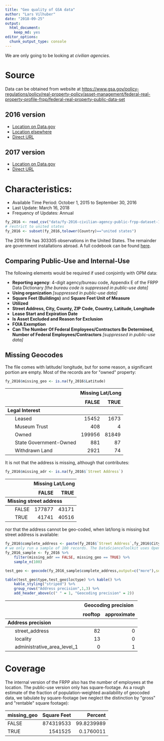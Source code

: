 ```yaml
---
title: "Geo quality of GSA data"
author: "Lars Vilhuber"
date: "2018-09-25"
output:
  html_document:
    keep_md: yes
editor_options:
  chunk_output_type: console
---
```

We are only going to be looking at *civilian agencies*.



# Source
Data can be obtained from website at  https://www.gsa.gov/policy-regulations/policy/real-property-policy/asset-management/federal-real-property-profile-frpp/federal-real-property-public-data-set

## 2016 version

- [Location on Data.gov](https://catalog.data.gov/dataset/fy-2016-federal-real-property-profile-data-for-civilian-agencies/resource/adafcd00-cab8-424c-9ee2-6e45a97ba160)
- [Location elsewhere](https://d2d.gsa.gov/dataset/public-frpp-dataset-civilian-agencies)
- [Direct URL](https://inventory.data.gov/dataset/70667db2-37b0-4a16-adda-beb476e3bf18/resource/e394b6f0-1888-4ffe-9ab1-bab83d2a95d3/download/fy-2016-civilian-agency-public-frpp-dataset.csv)

## 2017 version

- [Location on Data.gov](https://catalog.data.gov/dataset/federal-real-property-profile-data-for-civilian-agencies/resource/cff1291c-547d-46fd-8827-47c57f2d8239)
- [Direct URL](https://inventory.data.gov/dataset/509d3f36-464e-4e4c-a26b-8582605c254e/resource/37120970-e7cf-47e3-ba25-3f5a6b0f4c2f/download/fy-2017-civilian-agency-public-frpp-data.csv)

# Characteristics:

-  Available Time Period:     October 1, 2015 to September 30, 2016
- Last Update:     March 16, 2018
-  Frequency of Updates:     Annual


```r
fy_2016 <- read_csv("data/fy-2016-civilian-agency-public-frpp-dataset-12142017.csv",progress = FALSE)
# restrict to united states
fy_2016 <- subset(fy_2016,tolower(Country)=="united states")
```



The 2016 file has 303305 observations in the  United States. The remainder are government installations abroad.
A full codebook can be found [here](codebook_fy_2016.html).

## Comparing Public-Use and Internal-Use
The following elements would be required if used conjointly with OPM data:

- **Reporting agency**: 4-digit agency/bureau code, Appendix E of the FRPP Data Dictionary *[the bureau code is suppressed in public-use data]*
- **Using organization** *[suppressed in public-use data]*
- **Square Feet (Buildings)** and **Square Feet Unit of Measure**
- **Utilized**
- **Street Address, City, County, ZIP Code, Country, Latitude, Longitude**
- **Lease Start **and** Expiration Date**
- **Is Asset Excluded **and** Reason for Exclusion**
- **FOIA Exemption**
- **Can The Number Of Federal Employees/Contractors Be Determined, Number of Federal Employees/Contractors** *[suppressed in public-use data]*

## Missing Geocodes
The file comes with latitude/ longitude, but for some reason, a significant portion are empty. Most of the records are for "owned" property:

```r
fy_2016$missing_geo <- is.na(fy_2016$Latitude)
```
<table class="table table-striped" style="margin-left: auto; margin-right: auto;">
 <thead>
<tr>
<th style="border-bottom:hidden" colspan="1"></th>
<th style="border-bottom:hidden; padding-bottom:0; padding-left:3px;padding-right:3px;text-align: center; " colspan="2"><div style="border-bottom: 1px solid #ddd; padding-bottom: 5px;">Missing Lat/Long</div></th>
</tr>
  <tr>
   <th style="text-align:left;">   </th>
   <th style="text-align:right;"> FALSE </th>
   <th style="text-align:right;"> TRUE </th>
  </tr>
 </thead>
<tbody>
  <tr grouplength="5"><td colspan="3" style="border-bottom: 1px solid;"><strong>Legal Interest</strong></td></tr>
<tr>
   <td style="text-align:left; padding-left: 2em;" indentlevel="1"> Leased </td>
   <td style="text-align:right;"> 15452 </td>
   <td style="text-align:right;"> 1673 </td>
  </tr>
  <tr>
   <td style="text-align:left; padding-left: 2em;" indentlevel="1"> Museum Trust </td>
   <td style="text-align:right;"> 408 </td>
   <td style="text-align:right;"> 4 </td>
  </tr>
  <tr>
   <td style="text-align:left; padding-left: 2em;" indentlevel="1"> Owned </td>
   <td style="text-align:right;"> 199956 </td>
   <td style="text-align:right;"> 81849 </td>
  </tr>
  <tr>
   <td style="text-align:left; padding-left: 2em;" indentlevel="1"> State Government-Owned </td>
   <td style="text-align:right;"> 881 </td>
   <td style="text-align:right;"> 87 </td>
  </tr>
  <tr>
   <td style="text-align:left; padding-left: 2em;" indentlevel="1"> Withdrawn Land </td>
   <td style="text-align:right;"> 2921 </td>
   <td style="text-align:right;"> 74 </td>
  </tr>
</tbody>
</table>

It is not that the address is missing, although that contributes:

```r
fy_2016$missing_adr <- is.na(fy_2016$`Street Address`)
```
<table class="table table-striped" style="margin-left: auto; margin-right: auto;">
 <thead>
<tr>
<th style="border-bottom:hidden" colspan="1"></th>
<th style="border-bottom:hidden; padding-bottom:0; padding-left:3px;padding-right:3px;text-align: center; " colspan="2"><div style="border-bottom: 1px solid #ddd; padding-bottom: 5px;">Missing Lat/Long</div></th>
</tr>
  <tr>
   <th style="text-align:left;">   </th>
   <th style="text-align:right;"> FALSE </th>
   <th style="text-align:right;"> TRUE </th>
  </tr>
 </thead>
<tbody>
  <tr grouplength="2"><td colspan="3" style="border-bottom: 1px solid;"><strong>Missing street address</strong></td></tr>
<tr>
   <td style="text-align:left; padding-left: 2em;" indentlevel="1"> FALSE </td>
   <td style="text-align:right;"> 177877 </td>
   <td style="text-align:right;"> 43171 </td>
  </tr>
  <tr>
   <td style="text-align:left; padding-left: 2em;" indentlevel="1"> TRUE </td>
   <td style="text-align:right;"> 41741 </td>
   <td style="text-align:right;"> 40516 </td>
  </tr>
</tbody>
</table>
nor that the address cannot be geo-coded, when lat/long is missing but street address is available:

```r
fy_2016$complete_address <- paste(fy_2016$`Street Address`,fy_2016$City,fy_2016$State,fy_2016$`ZIP Code`,sep=", ")
# we only run a sample of 100 records. The DataScienceToolkit uses OpenStreetMap for geocoding.
fy_2016_sample <- fy_2016 %>% 
	filter(missing_adr == FALSE, missing_geo == TRUE) %>%
	sample_n(100)
```

```r
test_geo <- geocode(fy_2016_sample$complete_address,output=c("more"),source=c("dsk"))
```

```r
table(test_geo$type,test_geo$loctype) %>% kable() %>% 
	kable_styling("striped") %>%
	group_rows("Address precision",1,3) %>%
	add_header_above(c(" " = 1, "Geocoding precision" = 2))
```

<table class="table table-striped" style="margin-left: auto; margin-right: auto;">
 <thead>
<tr>
<th style="border-bottom:hidden" colspan="1"></th>
<th style="border-bottom:hidden; padding-bottom:0; padding-left:3px;padding-right:3px;text-align: center; " colspan="2"><div style="border-bottom: 1px solid #ddd; padding-bottom: 5px;">Geocoding precision</div></th>
</tr>
  <tr>
   <th style="text-align:left;">   </th>
   <th style="text-align:right;"> rooftop </th>
   <th style="text-align:right;"> approximate </th>
  </tr>
 </thead>
<tbody>
  <tr grouplength="3"><td colspan="3" style="border-bottom: 1px solid;"><strong>Address precision</strong></td></tr>
<tr>
   <td style="text-align:left; padding-left: 2em;" indentlevel="1"> street_address </td>
   <td style="text-align:right;"> 82 </td>
   <td style="text-align:right;"> 0 </td>
  </tr>
  <tr>
   <td style="text-align:left; padding-left: 2em;" indentlevel="1"> locality </td>
   <td style="text-align:right;"> 13 </td>
   <td style="text-align:right;"> 0 </td>
  </tr>
  <tr>
   <td style="text-align:left; padding-left: 2em;" indentlevel="1"> administrative_area_level_1 </td>
   <td style="text-align:right;"> 0 </td>
   <td style="text-align:right;"> 1 </td>
  </tr>
</tbody>
</table>

# Coverage

The internal version of the FRPP also has the number of employees at the location. The public-use version only has square-footage. As a rough estimate of the fraction of population-weighted availability of geocoded data, we tabulate by square-footage (we neglect the distinction by "gross" and "rentable" square footage):
<table class="table table-striped" style="margin-left: auto; margin-right: auto;">
 <thead>
  <tr>
   <th style="text-align:left;"> missing_geo </th>
   <th style="text-align:right;"> Square Feet </th>
   <th style="text-align:right;"> Percent </th>
  </tr>
 </thead>
<tbody>
  <tr>
   <td style="text-align:left;"> FALSE </td>
   <td style="text-align:right;"> 874319533 </td>
   <td style="text-align:right;"> 99.8239989 </td>
  </tr>
  <tr>
   <td style="text-align:left;"> TRUE </td>
   <td style="text-align:right;"> 1541525 </td>
   <td style="text-align:right;"> 0.1760011 </td>
  </tr>
</tbody>
</table>

